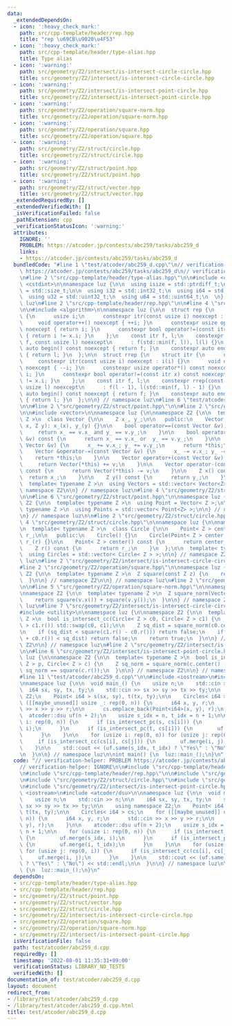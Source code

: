 ```yaml
---
data:
  _extendedDependsOn:
  - icon: ':heavy_check_mark:'
    path: src/cpp-template/header/rep.hpp
    title: "rep \u69CB\u9020\u4F53"
  - icon: ':heavy_check_mark:'
    path: src/cpp-template/header/type-alias.hpp
    title: Type alias
  - icon: ':warning:'
    path: src/geometry/Z2/intersect/is-intersect-circle-circle.hpp
    title: src/geometry/Z2/intersect/is-intersect-circle-circle.hpp
  - icon: ':warning:'
    path: src/geometry/Z2/intersect/is-intersect-point-circle.hpp
    title: src/geometry/Z2/intersect/is-intersect-point-circle.hpp
  - icon: ':warning:'
    path: src/geometry/Z2/operation/square-norm.hpp
    title: src/geometry/Z2/operation/square-norm.hpp
  - icon: ':warning:'
    path: src/geometry/Z2/operation/square.hpp
    title: src/geometry/Z2/operation/square.hpp
  - icon: ':warning:'
    path: src/geometry/Z2/struct/circle.hpp
    title: src/geometry/Z2/struct/circle.hpp
  - icon: ':warning:'
    path: src/geometry/Z2/struct/point.hpp
    title: src/geometry/Z2/struct/point.hpp
  - icon: ':warning:'
    path: src/geometry/Z2/struct/vector.hpp
    title: src/geometry/Z2/struct/vector.hpp
  _extendedRequiredBy: []
  _extendedVerifiedWith: []
  _isVerificationFailed: false
  _pathExtension: cpp
  _verificationStatusIcon: ':warning:'
  attributes:
    IGNORE: ''
    PROBLEM: https://atcoder.jp/contests/abc259/tasks/abc259_d
    links:
    - https://atcoder.jp/contests/abc259/tasks/abc259_d
  bundledCode: "#line 1 \"test/atcoder/abc259_d.cpp\"\n// verification-helper: PROBLEM\
    \ https://atcoder.jp/contests/abc259/tasks/abc259_d\n// verification-helper: IGNORE\n\
    \n#line 2 \"src/cpp-template/header/type-alias.hpp\"\n\n#include <cstddef>\n#include\
    \ <cstdint>\n\nnamespace luz {\n\n  using isize = std::ptrdiff_t;\n  using usize\
    \ = std::size_t;\n\n  using i32 = std::int32_t;\n  using i64 = std::int64_t;\n\
    \  using u32 = std::uint32_t;\n  using u64 = std::uint64_t;\n  \n} // namespace\
    \ luz\n#line 2 \"src/cpp-template/header/rep.hpp\"\n\n#line 4 \"src/cpp-template/header/rep.hpp\"\
    \n\n#include <algorithm>\n\nnamespace luz {\n\n  struct rep {\n    struct itr\
    \ {\n      usize i;\n      constexpr itr(const usize i) noexcept : i(i) {}\n \
    \     void operator++() noexcept { ++i; }\n      constexpr usize operator*() const\
    \ noexcept { return i; }\n      constexpr bool operator!=(const itr x) const noexcept\
    \ { return i != x.i; }\n    };\n    const itr f, l;\n    constexpr rep(const usize\
    \ f, const usize l) noexcept\n      : f(std::min(f, l)), l(l) {}\n    constexpr\
    \ auto begin() const noexcept { return f; }\n    constexpr auto end() const noexcept\
    \ { return l; }\n  };\n\n  struct rrep {\n    struct itr {\n      usize i;\n \
    \     constexpr itr(const usize i) noexcept : i(i) {}\n      void operator++()\
    \ noexcept { --i; }\n      constexpr usize operator*() const noexcept { return\
    \ i; }\n      constexpr bool operator!=(const itr x) const noexcept { return i\
    \ != x.i; }\n    };\n    const itr f, l;\n    constexpr rrep(const usize f, const\
    \ usize l) noexcept\n      : f(l - 1), l(std::min(f, l) - 1) {}\n    constexpr\
    \ auto begin() const noexcept { return f; }\n    constexpr auto end() const noexcept\
    \ { return l; }\n  };\n\n} // namespace luz\n#line 6 \"test/atcoder/abc259_d.cpp\"\
    \n\n#line 2 \"src/geometry/Z2/struct/point.hpp\"\n\n#line 2 \"src/geometry/Z2/struct/vector.hpp\"\
    \n\n#include <vector>\n\nnamespace luz {\n\nnamespace Z2 {\n\n  template< typename\
    \ Z >\n  class Vector {\n\n    Z x_, y_;\n\n   public:\n    Vector() {}\n    Vector(Z\
    \ x, Z y): x_(x), y_(y) {}\n\n    bool operator==(const Vector &v) const {\n \
    \     return x_ == v.x_ and y_ == v.y_;\n    }\n\n    bool operator!=(const Vector\
    \ &v) const {\n      return x_ == v.x_ or  y_ == v.y_;\n    }\n\n    Vector &operator+=(const\
    \ Vector &v) {\n      x_ += v.x_; y_ += v.y_;\n      return *this;\n    }\n\n\
    \    Vector &operator-=(const Vector &v) {\n      x_ -= v.x_; y_ -= v.y_;\n  \
    \    return *this;\n    }\n\n    Vector operator+(const Vector &v) const {\n \
    \     return Vector(*this) += v;\n    }\n\n    Vector operator-(const Vector &v)\
    \ const {\n      return Vector(*this) -= v;\n    }\n\n    Z x() const {\n    \
    \  return x_;\n    }\n\n    Z y() const {\n      return y_;\n    }\n\n  };\n\n\
    \  template< typename Z >\n  using Vectors = std::vector< Vector<Z> >;\n\n} //\
    \ namespace Z2\n\n} // namespace luz\n#line 4 \"src/geometry/Z2/struct/point.hpp\"\
    \n\n#line 6 \"src/geometry/Z2/struct/point.hpp\"\n\nnamespace luz {\n \nnamespace\
    \ Z2 {\n\n  template< typename Z >\n  using Point = Vector< Z >;\n\n  template<\
    \ typename Z >\n  using Points = std::vector< Point<Z> >;\n\n} // namespace Z2\n\
    \n} // namespace luz\n\n#line 2 \"src/geometry/Z2/struct/circle.hpp\"\n\n#line\
    \ 4 \"src/geometry/Z2/struct/circle.hpp\"\n\nnamespace luz {\n\nnamespace Z2 {\n\
    \n  template< typename Z >\n  class Circle {\n\n    Point< Z > center_;\n    Z\
    \ r_;\n\n   public:\n    Circle() {}\n    Circle(Point< Z > center, Z r): center_(center),\
    \ r_(r) {}\n\n    Point< Z > center() const {\n      return center_;\n    }\n\n\
    \    Z r() const {\n      return r_;\n    }\n  };\n\n  template< typename Z >\n\
    \  using Circles = std::vector< Circle< Z > >;\n\n} // namespace Z2\n\n} // namespace\
    \ luz\n#line 2 \"src/geometry/Z2/intersect/is-intersect-circle-circle.hpp\"\n\n\
    #line 2 \"src/geometry/Z2/operation/square.hpp\"\n\nnamespace luz {\n\nnamespace\
    \ Z2 {\n\n  template< typename Z >\n  Z square(const Z z) {\n    return z * z;\n\
    \  }\n\n} // namespace Z2\n\n} // namespace luz\n#line 2 \"src/geometry/Z2/operation/square-norm.hpp\"\
    \n\n#line 5 \"src/geometry/Z2/operation/square-norm.hpp\"\n\nnamespace luz {\n\
    \nnamespace Z2 {\n\n  template< typename Z >\n  Z square_norm(Vector< Z > v) {\n\
    \    return square(v.x()) + square(v.y());\n  }\n\n} // namespace Z2\n\n} // namespace\
    \ luz\n#line 7 \"src/geometry/Z2/intersect/is-intersect-circle-circle.hpp\"\n\n\
    #include <utility>\n\nnamespace luz {\n\nnamespace Z2 {\n\n  template< typename\
    \ Z >\n  bool is_intersect_cc(Circle< Z > c0, Circle< Z > c1) {\n    if (c0.r()\
    \ > c1.r()) std::swap(c0, c1);\n\n    Z sq_dist = square_norm(c0.center() - c1.center());\n\
    \n    if (sq_dist < square(c1.r() - c0.r())) return false;\n    if (square(c1.r()\
    \ + c0.r()) < sq_dist) return false;\n    return true;\n  }\n\n} // namespace\
    \ Z2\n\n} // namespace luz\n#line 2 \"src/geometry/Z2/intersect/is-intersect-point-circle.hpp\"\
    \n\n#line 6 \"src/geometry/Z2/intersect/is-intersect-point-circle.hpp\"\n\nnamespace\
    \ luz {\n\nnamespace Z2 {\n\n  template< typename Z >\n  bool is_intersect_pc(Point<\
    \ Z > p, Circle< Z > c) {\n    Z sq_norm = square_norm(c.center() - p);\n    return\
    \ sq_norm == square(c.r());\n  }\n\n} // namespace Z2\n\n} // namespace luz\n\
    #line 11 \"test/atcoder/abc259_d.cpp\"\n\n#include <iostream>\n#include <atcoder/dsu>\n\
    \nnamespace luz {\n\n  void main_() {\n    usize n;\n    std::cin >> n;\n\n  \
    \  i64 sx, sy, tx, ty;\n    std::cin >> sx >> sy >> tx >> ty;\n\n    using namespace\
    \ Z2;\n    Point< i64 > s(sx, sy), t(tx, ty);\n\n    Circles< i64 > cs;\n    for\
    \ ([[maybe_unused]] usize _: rep(0, n)) {\n      i64 x, y, r;\n      std::cin\
    \ >> x >> y >> r;\n\n      cs.emplace_back(Point<i64>(x, y), r);\n    }\n\n  \
    \  atcoder::dsu uf(n + 2);\n    usize s_idx = n, t_idx = n + 1;\n\n    for (usize\
    \ i: rep(0, n)) {\n      if (is_intersect_pc(s, cs[i])) {\n        uf.merge(s_idx,\
    \ i);\n      }\n      if (is_intersect_pc(t, cs[i])) {\n        uf.merge(i, t_idx);\n\
    \      }\n    }\n\n    for (usize i: rep(0, n)) for (usize j: rep(0, i)) {\n \
    \     if (is_intersect_cc(cs[i], cs[j])) {\n        uf.merge(i, j);\n      }\n\
    \    }\n\n    std::cout << (uf.same(s_idx, t_idx) ? \"Yes\" : \"No\") << std::endl;\n\
    \n  }\n\n} // namespace luz\n\nint main() {\n  luz::main_();\n}\n"
  code: "// verification-helper: PROBLEM https://atcoder.jp/contests/abc259/tasks/abc259_d\n\
    // verification-helper: IGNORE\n\n#include \"src/cpp-template/header/type-alias.hpp\"\
    \n#include \"src/cpp-template/header/rep.hpp\"\n\n#include \"src/geometry/Z2/struct/point.hpp\"\
    \n#include \"src/geometry/Z2/struct/circle.hpp\"\n#include \"src/geometry/Z2/intersect/is-intersect-circle-circle.hpp\"\
    \n#include \"src/geometry/Z2/intersect/is-intersect-point-circle.hpp\"\n\n#include\
    \ <iostream>\n#include <atcoder/dsu>\n\nnamespace luz {\n\n  void main_() {\n\
    \    usize n;\n    std::cin >> n;\n\n    i64 sx, sy, tx, ty;\n    std::cin >>\
    \ sx >> sy >> tx >> ty;\n\n    using namespace Z2;\n    Point< i64 > s(sx, sy),\
    \ t(tx, ty);\n\n    Circles< i64 > cs;\n    for ([[maybe_unused]] usize _: rep(0,\
    \ n)) {\n      i64 x, y, r;\n      std::cin >> x >> y >> r;\n\n      cs.emplace_back(Point<i64>(x,\
    \ y), r);\n    }\n\n    atcoder::dsu uf(n + 2);\n    usize s_idx = n, t_idx =\
    \ n + 1;\n\n    for (usize i: rep(0, n)) {\n      if (is_intersect_pc(s, cs[i]))\
    \ {\n        uf.merge(s_idx, i);\n      }\n      if (is_intersect_pc(t, cs[i]))\
    \ {\n        uf.merge(i, t_idx);\n      }\n    }\n\n    for (usize i: rep(0, n))\
    \ for (usize j: rep(0, i)) {\n      if (is_intersect_cc(cs[i], cs[j])) {\n   \
    \     uf.merge(i, j);\n      }\n    }\n\n    std::cout << (uf.same(s_idx, t_idx)\
    \ ? \"Yes\" : \"No\") << std::endl;\n\n  }\n\n} // namespace luz\n\nint main()\
    \ {\n  luz::main_();\n}\n"
  dependsOn:
  - src/cpp-template/header/type-alias.hpp
  - src/cpp-template/header/rep.hpp
  - src/geometry/Z2/struct/point.hpp
  - src/geometry/Z2/struct/vector.hpp
  - src/geometry/Z2/struct/circle.hpp
  - src/geometry/Z2/intersect/is-intersect-circle-circle.hpp
  - src/geometry/Z2/operation/square.hpp
  - src/geometry/Z2/operation/square-norm.hpp
  - src/geometry/Z2/intersect/is-intersect-point-circle.hpp
  isVerificationFile: false
  path: test/atcoder/abc259_d.cpp
  requiredBy: []
  timestamp: '2022-08-01 11:35:31+09:00'
  verificationStatus: LIBRARY_NO_TESTS
  verifiedWith: []
documentation_of: test/atcoder/abc259_d.cpp
layout: document
redirect_from:
- /library/test/atcoder/abc259_d.cpp
- /library/test/atcoder/abc259_d.cpp.html
title: test/atcoder/abc259_d.cpp
---
```

